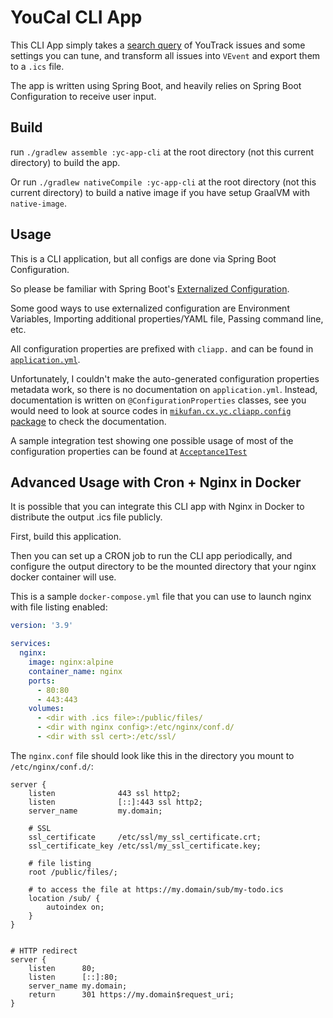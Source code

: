 # YouCal CLI App

This CLI App simply takes
a [search query](https://www.postman.com/youtrack-dev/workspace/youtrack/request/24356758-fa9a9439-98b5-463d-a954-9e235d5ed40d)
of YouTrack issues and some settings you can tune, and transform all issues into `VEvent` and export them to a `.ics`
file.

The app is written using Spring Boot, and heavily relies on Spring Boot Configuration to receive user input.

## Build

run `./gradlew assemble :yc-app-cli` at the root directory (not this current directory) to build the app.

Or run `./gradlew nativeCompile :yc-app-cli` at the root directory
(not this current directory) to build a native image if you have setup GraalVM with `native-image`.

## Usage

This is a CLI application, but all configs are done via Spring Boot Configuration.

So please be familiar with Spring
Boot's [Externalized Configuration](https://docs.spring.io/spring-boot/docs/current/reference/html/features.html#features.external-config).

Some good ways to use externalized configuration are Environment Variables,
Importing additional properties/YAML file, Passing command line, etc.

All configuration properties are prefixed with `cliapp.` and can be found
in [`application.yml`](src/main/resources/application.yml).

Unfortunately, I couldn't make the auto-generated configuration properties metadata work,
so there is no documentation on `application.yml`.
Instead, documentation is written on `@ConfigurationProperties` classes, see you would need to look at source codes
in [`mikufan.cx.yc.cliapp.config` package](src/main/kotlin/mikufan/cx/yc/cliapp/config) to check the documentation.

A sample integration test showing one possible usage of most of the configuration properties can be found
at [`Acceptance1Test`](src/test/kotlin/mikufan/cx/yc/cliapp/MainAcceptanceTest.kt)

## Advanced Usage with Cron + Nginx in Docker

It is possible that you can integrate this CLI app with Nginx in Docker to distribute the output .ics file publicly.

First, build this application.

Then you can set up a CRON job to run the CLI app periodically,
and configure the output directory to be the mounted directory that your nginx docker container will use.

This is a sample `docker-compose.yml` file that you can use to launch nginx with file listing enabled:

``` yaml
version: '3.9'

services:
  nginx:
    image: nginx:alpine
    container_name: nginx
    ports:
      - 80:80
      - 443:443
    volumes:
      - <dir with .ics file>:/public/files/
      - <dir with nginx config>:/etc/nginx/conf.d/
      - <dir with ssl cert>:/etc/ssl/
```

The `nginx.conf` file should look like this in the directory you mount to `/etc/nginx/conf.d/`:

``` properties
server {
    listen              443 ssl http2;
    listen              [::]:443 ssl http2;
    server_name         my.domain;

    # SSL
    ssl_certificate     /etc/ssl/my_ssl_certificate.crt;
    ssl_certificate_key /etc/ssl/my_ssl_certificate.key;

    # file listing
    root /public/files/;

    # to access the file at https://my.domain/sub/my-todo.ics
    location /sub/ {
        autoindex on;
    }
}


# HTTP redirect
server {
    listen      80;
    listen      [::]:80;
    server_name my.domain;
    return      301 https://my.domain$request_uri;
}
```